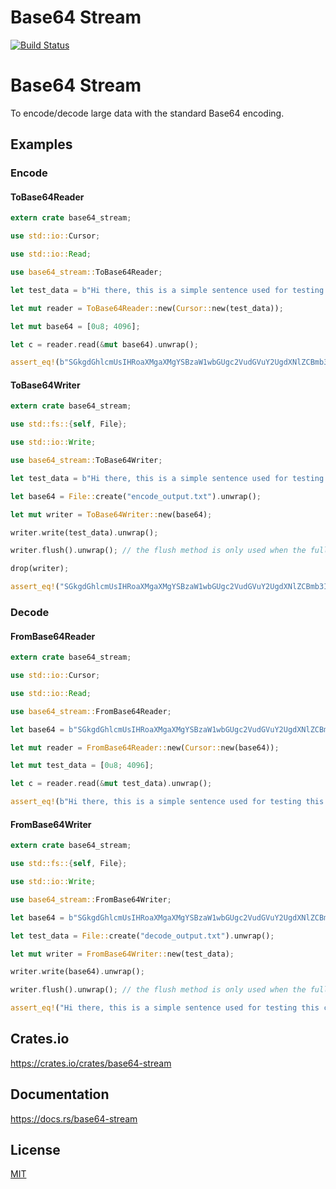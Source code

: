Base64 Stream
====================

[![Build Status](https://travis-ci.org/magiclen/base64-stream.svg?branch=master)](https://travis-ci.org/magiclen/base64-stream)

# Base64 Stream

To encode/decode large data with the standard Base64 encoding.

## Examples

### Encode

#### ToBase64Reader

```rust
extern crate base64_stream;

use std::io::Cursor;

use std::io::Read;

use base64_stream::ToBase64Reader;

let test_data = b"Hi there, this is a simple sentence used for testing this crate. I hope all cases are correct.".to_vec();

let mut reader = ToBase64Reader::new(Cursor::new(test_data));

let mut base64 = [0u8; 4096];

let c = reader.read(&mut base64).unwrap();

assert_eq!(b"SGkgdGhlcmUsIHRoaXMgaXMgYSBzaW1wbGUgc2VudGVuY2UgdXNlZCBmb3IgdGVzdGluZyB0aGlzIGNyYXRlLiBJIGhvcGUgYWxsIGNhc2VzIGFyZSBjb3JyZWN0Lg==".to_vec(), base64[..c].to_vec());
```

#### ToBase64Writer

```rust
extern crate base64_stream;

use std::fs::{self, File};

use std::io::Write;

use base64_stream::ToBase64Writer;

let test_data = b"Hi there, this is a simple sentence used for testing this crate. I hope all cases are correct.".as_ref();

let base64 = File::create("encode_output.txt").unwrap();

let mut writer = ToBase64Writer::new(base64);

writer.write(test_data).unwrap();

writer.flush().unwrap(); // the flush method is only used when the full base64 data has been written

drop(writer);

assert_eq!("SGkgdGhlcmUsIHRoaXMgaXMgYSBzaW1wbGUgc2VudGVuY2UgdXNlZCBmb3IgdGVzdGluZyB0aGlzIGNyYXRlLiBJIGhvcGUgYWxsIGNhc2VzIGFyZSBjb3JyZWN0Lg==", fs::read_to_string("encode_output.txt").unwrap());
```

### Decode

#### FromBase64Reader

```rust
extern crate base64_stream;

use std::io::Cursor;

use std::io::Read;

use base64_stream::FromBase64Reader;

let base64 = b"SGkgdGhlcmUsIHRoaXMgaXMgYSBzaW1wbGUgc2VudGVuY2UgdXNlZCBmb3IgdGVzdGluZyB0aGlzIGNyYXRlLiBJIGhvcGUgYWxsIGNhc2VzIGFyZSBjb3JyZWN0Lg==".to_vec();

let mut reader = FromBase64Reader::new(Cursor::new(base64));

let mut test_data = [0u8; 4096];

let c = reader.read(&mut test_data).unwrap();

assert_eq!(b"Hi there, this is a simple sentence used for testing this crate. I hope all cases are correct.".to_vec(), test_data[..c].to_vec());
```

#### FromBase64Writer

```rust
extern crate base64_stream;

use std::fs::{self, File};

use std::io::Write;

use base64_stream::FromBase64Writer;

let base64 = b"SGkgdGhlcmUsIHRoaXMgaXMgYSBzaW1wbGUgc2VudGVuY2UgdXNlZCBmb3IgdGVzdGluZyB0aGlzIGNyYXRlLiBJIGhvcGUgYWxsIGNhc2VzIGFyZSBjb3JyZWN0Lg==".as_ref();

let test_data = File::create("decode_output.txt").unwrap();

let mut writer = FromBase64Writer::new(test_data);

writer.write(base64).unwrap();

writer.flush().unwrap(); // the flush method is only used when the full base64 data has been written

assert_eq!("Hi there, this is a simple sentence used for testing this crate. I hope all cases are correct.", fs::read_to_string("decode_output.txt").unwrap());
```

## Crates.io

https://crates.io/crates/base64-stream

## Documentation

https://docs.rs/base64-stream

## License

[MIT](LICENSE)